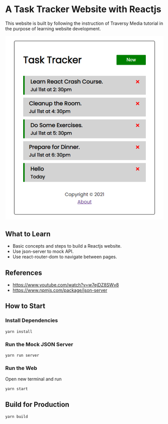 # A Task Tracker Website with Reactjs

This website is built by following the instruction of Traversy Media tutorial in the purpose of learning website development.

![](./preview.png)

## What to Learn

- Basic concepts and steps to build a Reactjs website.
- Use json-server to mock API.
- Use react-router-dom to navigate between pages.
## References

- https://www.youtube.com/watch?v=w7ejDZ8SWv8
- https://www.npmjs.com/package/json-server

## How to Start

### Install Dependencies
```
yarn install
```

### Run the Mock JSON Server
```
yarn run server
```

### Run the Web
Open new terminal and run
```
yarn start
```

## Build for Production
```
yarn build
```
